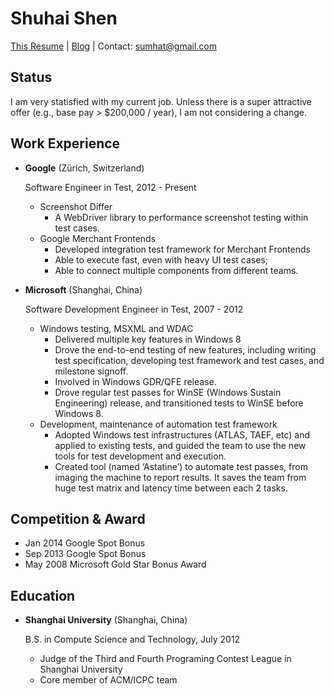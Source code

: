 Shuhai Shen
===============

[This Resume](https://sumhat.github.io) | [Blog](https://leonax.net) | Contact: sumhat@gmail.com

Status
---------

I am very statisfied with my current job. Unless there is a super attractive offer (e.g., base pay > $200,000 / year), I am not considering a change.

Work Experience
---------------

*   **Google** (Zürich, Switzerland)

    Software Engineer in Test, 2012 - Present

    - Screenshot Differ
        - A WebDriver library to performance screenshot testing within test cases.
    - Google Merchant Frontends
        - Developed integration test framework for Merchant Frontends
        - Able to execute fast, even with heavy UI test cases;
        - Able to connect multiple components from different teams.


*   **Microsoft** (Shanghai, China)

    Software Development Engineer in Test, 2007 - 2012

    - Windows testing, MSXML and WDAC
        - Delivered multiple key features in Windows 8
        - Drove the end-to-end testing of new features, including writing test specification, developing test framework and test cases, and milestone signoff.
        - Involved in Windows GDR/QFE release.
        - Drove regular test passes for WinSE (Windows Sustain Engineering) release, and transitioned tests to WinSE before Windows 8.
    - Development, maintenance of automation test framework
        - Adopted Windows test infrastructures (ATLAS, TAEF, etc) and applied to existing tests, and guided the team to use the new tools for test development and execution.
        - Created tool (named ‘Astatine’) to automate test passes, from imaging the machine to report results. It saves the team from huge test matrix and latency time between each 2 tasks.

Competition & Award
-------------------
* Jan 2014  Google Spot Bonus
* Sep 2013	Google Spot Bonus
* May 2008	Microsoft Gold Star Bonus Award

Education
---------

*   **Shanghai University** (Shanghai, China)

    B.S. in Compute Science and Technology, July 2012

    - Judge of the Third and Fourth Programing Contest League in Shanghai University
    - Core member of ACM/ICPC team
